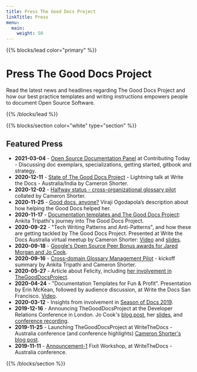 ```yaml
---
title: Press The Good Docs Project
linkTitle: Press
menu:
  main:
    weight: 50
---
```

{{% blocks/lead color="primary" %}}

# Press The Good Docs Project

Read the latest news and headlines regarding The Good Docs Project and how our best practice templates and writing instructions empowers people to document Open Source Software.

{{% /blocks/lead %}}

{{% blocks/section color="white" type="section" %}}

## Featured Press

* __2021-03-04__ - [Open Source Documentation Panel](https://www.contributing.today/march-3-open-source-docs-tools/docs-panel/) at Contributing Today - Discussing doc exemplars, specializations, getting started, gitbook and strategy.
* __2020-12-11__ - [State of The Good Docs Project](https://www.youtube.com/watch?v=SzScm8W1Ys4&list=PLZAeFn6dfHpl2E5JhVd34llZD4a4oAeCo&index=4) - Lightning talk at Write the Docs - Australia/India by Cameron Shorter.
* __2020-12-02__ - [Halfway status - cross-organizational glossary pilot](http://cameronshorter.blogspot.com/2020/12/halfway-status-glossary-pilot.html) collated by Cameron Shorter.
* __2020-11-25__ - [Good docs, anyone?](https://medium.com/@viraji/good-docs-anyone-6a795a0751f4) Viraji Ogodapola’s description about how helping the Good Docs helped her.
* __2020-11-17__ - [Documentation templates and The Good Docs Project](https://idratherbewriting.com/blog/documentation-templates-good-docs-project/): Ankita Tripathi's journey into The Good Docs Project.
* __2020-09-22__ - "Tech Writing Patterns and Anti-Patterns", and how these are getting tackled by The Good Docs Project. Presented at Write the Docs Australia virtual meetup by Cameron Shorter: [Video](https://www.youtube.com/watch?v=yiGFbXYyCr0&feature=youtu.be) and [slides](https://docs.google.com/presentation/d/1yFJ2WL-l8O1vnNR67bFfmzHu6tyJjtkJD-cSyH3mNes/).
* __2020-09-18__ - [Google's Open Source Peer Bonus awards for Jared Morgan and Jo Cook](http://cameronshorter.blogspot.com/2020/09/awards-for-open-source-tech-writers.html).
* __2020-09-16__ - [Cross-domain Glossary Management Pilot](https://www.ogc.org/blog/3292) - kickoff summary by Ankita Tripathi and Cameron Shorter.
* __2020-05-27__ - Article about Felicity, including [her involvement in TheGoodDocsProject](https://typo3.org/article/typo3-book-report-whos-writing-the-typo3-book).
* __2020-04-24__ - "Documentation Templates for Fun & Profit". Presentation by Erin McKean, followed by audience discussion, at Write the Docs San Francisco. [Video](https://www.youtube.com/watch?v=FaJIAorSb34).
* __2020-03-12__ - Insights from involvement in [Season of Docs 2019](http://cameronshorter.blogspot.com/2020/03/insights-from-mixing-writers-with-open.html).
* __2019-12-16__ - Announcing TheGoodDocsProject at the Developer Relations Conference in London. Jo Cook's [blog post](https://archaeogeek.com/blog/2019/12/15/devrelcon2019/), her [slides](https://github.com/archaeogeek/devrelcon2019), and [conference recording](https://devrel.net/developer-experience/inspiring-and-empowering-users-to-become-great-writers-and-why-thats-important).
* __2019-11-25__ - Launching TheGoodDocsProject at WriteTheDocs - Australia conference (and conference highlights) [Cameron Shorter's blog post](http://cameronshorter.blogspot.com/2019/11/launching-thegooddocsproject.html).
* __2019-11-11__ - [Announcement-1](https://github.com/thegooddocsproject/governance/wiki/Announcement-1) Fixit Workshop, at WriteTheDocs - Australia conference.

{{% /blocks/section %}}
